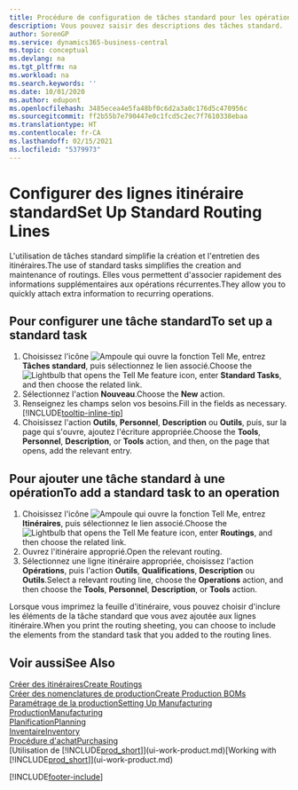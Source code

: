 ```yaml
---
title: Procédure de configuration de tâches standard pour les opérations | Microsoft Docs
description: Vous pouvez saisir des descriptions des tâches standard.
author: SorenGP
ms.service: dynamics365-business-central
ms.topic: conceptual
ms.devlang: na
ms.tgt_pltfrm: na
ms.workload: na
ms.search.keywords: ''
ms.date: 10/01/2020
ms.author: edupont
ms.openlocfilehash: 3485ecea4e5fa48bf0c6d2a3a0c176d5c470956c
ms.sourcegitcommit: ff2b55b7e790447e0c1fcd5c2ec7f7610338ebaa
ms.translationtype: HT
ms.contentlocale: fr-CA
ms.lasthandoff: 02/15/2021
ms.locfileid: "5379973"
---
```

# <a name="set-up-standard-routing-lines"></a><span data-ttu-id="b405e-103">Configurer des lignes itinéraire standard</span><span class="sxs-lookup"><span data-stu-id="b405e-103">Set Up Standard Routing Lines</span></span>

<span data-ttu-id="b405e-104">L'utilisation de tâches standard simplifie la création et l'entretien des itinéraires.</span><span class="sxs-lookup"><span data-stu-id="b405e-104">The use of standard tasks simplifies the creation and maintenance of routings.</span></span> <span data-ttu-id="b405e-105">Elles vous permettent d'associer rapidement des informations supplémentaires aux opérations récurrentes.</span><span class="sxs-lookup"><span data-stu-id="b405e-105">They allow you to quickly attach extra information to recurring operations.</span></span>

## <a name="to-set-up-a-standard-task"></a><span data-ttu-id="b405e-106">Pour configurer une tâche standard</span><span class="sxs-lookup"><span data-stu-id="b405e-106">To set up a standard task</span></span>

1. <span data-ttu-id="b405e-107">Choisissez l'icône ![Ampoule qui ouvre la fonction Tell Me](media/ui-search/search_small.png "Dites-moi ce que vous voulez faire"), entrez **Tâches standard**, puis sélectionnez le lien associé.</span><span class="sxs-lookup"><span data-stu-id="b405e-107">Choose the ![Lightbulb that opens the Tell Me feature](media/ui-search/search_small.png "Tell me what you want to do") icon, enter **Standard Tasks**, and then choose the related link.</span></span>
2. <span data-ttu-id="b405e-108">Sélectionnez l'action **Nouveau**.</span><span class="sxs-lookup"><span data-stu-id="b405e-108">Choose the **New** action.</span></span>
3. <span data-ttu-id="b405e-109">Renseignez les champs selon vos besoins.</span><span class="sxs-lookup"><span data-stu-id="b405e-109">Fill in the fields as necessary.</span></span> [!INCLUDE[tooltip-inline-tip](includes/tooltip-inline-tip_md.md)]
4. <span data-ttu-id="b405e-110">Choisissez l'action **Outils**, **Personnel**, **Description** ou **Outils**, puis, sur la page qui s'ouvre, ajoutez l'écriture appropriée.</span><span class="sxs-lookup"><span data-stu-id="b405e-110">Choose the **Tools**, **Personnel**, **Description**, or **Tools** action, and then, on the page that opens, add the relevant entry.</span></span>

## <a name="to-add-a-standard-task-to-an-operation"></a><span data-ttu-id="b405e-111">Pour ajouter une tâche standard à une opération</span><span class="sxs-lookup"><span data-stu-id="b405e-111">To add a standard task to an operation</span></span>

1. <span data-ttu-id="b405e-112">Choisissez l'icône ![Ampoule qui ouvre la fonction Tell Me](media/ui-search/search_small.png "Dites-moi ce que vous voulez faire"), entrez **Itinéraires**, puis sélectionnez le lien associé.</span><span class="sxs-lookup"><span data-stu-id="b405e-112">Choose the ![Lightbulb that opens the Tell Me feature](media/ui-search/search_small.png "Tell me what you want to do") icon, enter **Routings**, and then choose the related link.</span></span>
2. <span data-ttu-id="b405e-113">Ouvrez l'itinéraire approprié.</span><span class="sxs-lookup"><span data-stu-id="b405e-113">Open the relevant routing.</span></span>
3. <span data-ttu-id="b405e-114">Sélectionnez une ligne itinéraire appropriée, choisissez l'action **Opérations**, puis l'action **Outils**, **Qualifications**, **Description** ou **Outils**.</span><span class="sxs-lookup"><span data-stu-id="b405e-114">Select a relevant routing line, choose the **Operations** action, and then choose the **Tools**, **Personnel**, **Description**, or **Tools** action.</span></span>

<span data-ttu-id="b405e-115">Lorsque vous imprimez la feuille d'itinéraire, vous pouvez choisir d'inclure les éléments de la tâche standard que vous avez ajoutée aux lignes itinéraire.</span><span class="sxs-lookup"><span data-stu-id="b405e-115">When you print the routing sheeting, you can choose to include the elements from the standard task that you added to the routing lines.</span></span>

## <a name="see-also"></a><span data-ttu-id="b405e-116">Voir aussi</span><span class="sxs-lookup"><span data-stu-id="b405e-116">See Also</span></span>

[<span data-ttu-id="b405e-117">Créer des itinéraires</span><span class="sxs-lookup"><span data-stu-id="b405e-117">Create Routings</span></span>](production-how-to-create-routings.md)  
[<span data-ttu-id="b405e-118">Créer des nomenclatures de production</span><span class="sxs-lookup"><span data-stu-id="b405e-118">Create Production BOMs</span></span>](production-how-to-create-production-boms.md)  
[<span data-ttu-id="b405e-119">Paramétrage de la production</span><span class="sxs-lookup"><span data-stu-id="b405e-119">Setting Up Manufacturing</span></span>](production-configure-production-processes.md)  
[<span data-ttu-id="b405e-120">Production</span><span class="sxs-lookup"><span data-stu-id="b405e-120">Manufacturing</span></span>](production-manage-manufacturing.md)  
[<span data-ttu-id="b405e-121">Planification</span><span class="sxs-lookup"><span data-stu-id="b405e-121">Planning</span></span>](production-planning.md)  
[<span data-ttu-id="b405e-122">Inventaire</span><span class="sxs-lookup"><span data-stu-id="b405e-122">Inventory</span></span>](inventory-manage-inventory.md)  
[<span data-ttu-id="b405e-123">Procédure d'achat</span><span class="sxs-lookup"><span data-stu-id="b405e-123">Purchasing</span></span>](purchasing-manage-purchasing.md)  
<span data-ttu-id="b405e-124">[Utilisation de [!INCLUDE[prod_short](includes/prod_short.md)]](ui-work-product.md)</span><span class="sxs-lookup"><span data-stu-id="b405e-124">[Working with [!INCLUDE[prod_short](includes/prod_short.md)]](ui-work-product.md)</span></span>  


[!INCLUDE[footer-include](includes/footer-banner.md)]